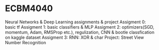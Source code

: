 # ECBM4040
Neural Networks & Deep Learning assignments & project
Assigment 0: basic tf 
Assigment 1: basic classifiers & MLP
Assigment 2: optimizers(SGD, momentum, Adam, RMSProp etc.), regulization, CNN & bootle classfication on kaggle dataset
Assigment 3: RNN: XOR & char
Project: Street View Number Recognition
